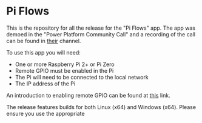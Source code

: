 # Pi Flows

This is the repository for all the release for the "Pi Flows" app. The app was demoed in the "Power Platform Community Call" and a recording of the call can be found in [their](https://youtu.be/__gcts_NKrk) channel.

To use this app you will need:

- One or more Raspberry Pi 2+ or Pi Zero
- Remote GPIO must be enabled in the Pi
- The Pi will need to be connected to the local network
- The IP address of the Pi

An introduction to enabling remote GPIO can be found at [this](https://gpiozero.readthedocs.io/en/stable/remote_gpio.html) link.

The release features builds for both Linux (x64) and Windows (x64). Please ensure you use the appropriate
